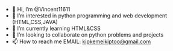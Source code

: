 - 👋 Hi, I’m @Vincent11611
- 👀 I’m interested in python programming and web development (HTML,CSS,JAVA)
- 🌱 I’m currently learning HTML&CSS
- 💞️ I’m looking to collaborate on python problems and projects
- 📫 How to reach me EMAIL: kipkemeikiptoo@gmail.com

<!---
Vincent11611/Vincent11611 is a ✨ special ✨ repository because its `README.md` (this file) appears on your GitHub profile.
You can click the Preview link to take a look at your changes.
--->
